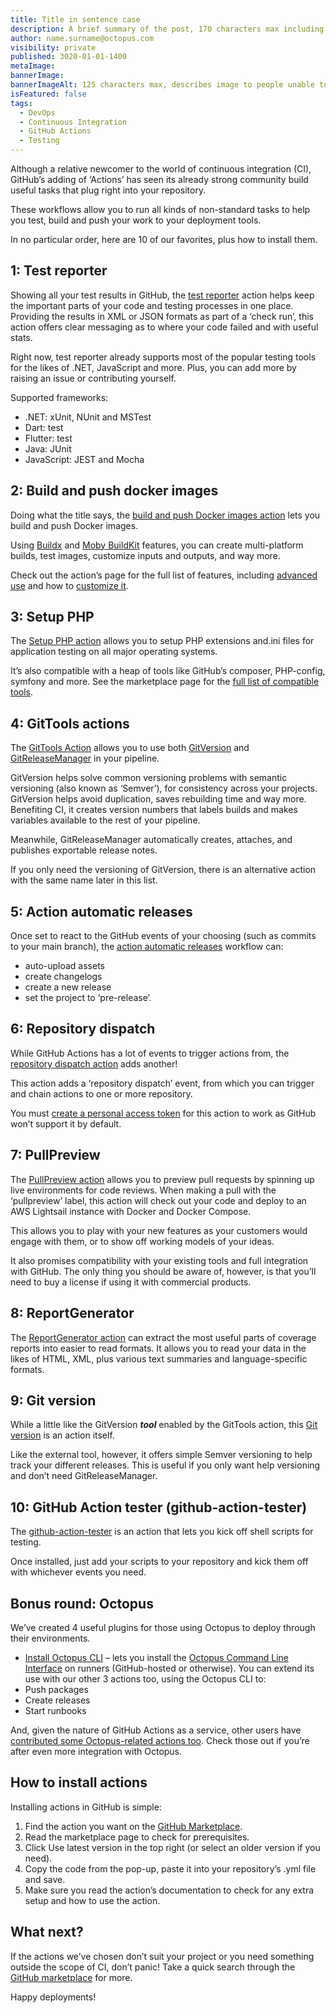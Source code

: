 ```yaml
---
title: Title in sentence case
description: A brief summary of the post, 170 characters max including spaces.
author: name.surname@octopus.com
visibility: private
published: 3020-01-01-1400
metaImage: 
bannerImage: 
bannerImageAlt: 125 characters max, describes image to people unable to see it.
isFeatured: false
tags:
  - DevOps
  - Continuous Integration
  - GitHub Actions
  - Testing
---
```


Although a relative newcomer to the world of continuous integration (CI), GitHub’s adding of ‘Actions’ has seen its already strong community build useful tasks that plug right into your repository.

These workflows allow you to run all kinds of non-standard tasks to help you test, build and push your work to your deployment tools.

In no particular order, here are 10 of our favorites, plus how to install them.

## 1: Test reporter

Showing all your test results in GitHub, the [test reporter](https://github.com/marketplace/actions/test-reporter) action helps keep the important parts of your code and testing processes in one place. Providing the results in XML or JSON formats as part of a ‘check run’, this action offers clear messaging as to where your code failed and with useful stats.

Right now, test reporter already supports most of the popular testing tools for the likes of .NET, JavaScript and more. Plus, you can add more by raising an issue or contributing yourself.

Supported frameworks:

-	.NET: xUnit, NUnit and MSTest
-	Dart: test
-	Flutter: test
-	Java: JUnit
-	JavaScript: JEST and Mocha

## 2: Build and push docker images

Doing what the title says, the [build and push Docker images action](https://github.com/marketplace/actions/build-and-push-docker-images) lets you build and push Docker images.

Using [Buildx](https://github.com/docker/buildx) and [Moby BuildKit](https://github.com/moby/buildkit) features, you can create multi-platform builds, test images, customize inputs and outputs, and way more.

Check out the action’s page for the full list of features, including [advanced use](https://github.com/marketplace/actions/build-and-push-docker-images#advanced-usage) and how to [customize it](https://github.com/marketplace/actions/build-and-push-docker-images#customizing).

## 3: Setup PHP

The [Setup PHP action](https://github.com/marketplace/actions/setup-php-action) allows you to setup PHP extensions and.ini files for application testing on all major operating systems.

It’s also compatible with a heap of tools like GitHub’s composer, PHP-config, symfony and more. See the marketplace page for the [full list of compatible tools](https://github.com/marketplace/actions/setup-php-action#wrench-tools-support).

## 4: GitTools actions

The [GitTools Action](https://github.com/marketplace/actions/gittools) allows you to use both [GitVersion](https://gitversion.net/) and [GitReleaseManager](https://github.com/GitTools/GitReleaseManager) in your pipeline.

GitVersion helps solve common versioning problems with semantic versioning (also known as ‘Semver’), for consistency across your projects. GitVersion helps avoid duplication, saves rebuilding time and way more. Benefiting CI, it creates version numbers that labels builds and makes variables available to the rest of your pipeline.

Meanwhile, GitReleaseManager automatically creates, attaches, and publishes exportable release notes.

If you only need the versioning of GitVersion, there is an alternative action with the same name later in this list.

## 5: Action automatic releases

Once set to react to the GitHub events of your choosing (such as commits to your main branch), the [action automatic releases](https://github.com/marketplace/actions/automatic-releases) workflow can:

-	auto-upload assets
-	create changelogs
-	create a new release
-	set the project to ‘pre-release’.

## 6: Repository dispatch

While GitHub Actions has a lot of events to trigger actions from, the [repository dispatch action](https://github.com/marketplace/actions/repository-dispatch) adds another!

This action adds a ‘repository dispatch’ event, from which you can trigger and chain actions to one or more repository.

You must [create a personal access token](https://docs.github.com/en/authentication/keeping-your-account-and-data-secure/creating-a-personal-access-token) for this action to work as GitHub won’t support it by default.

## 7: PullPreview

The [PullPreview action](https://github.com/marketplace/actions/pullpreview) allows you to preview pull requests by spinning up live environments for code reviews. When making a pull with the ‘pullpreview’ label, this action will check out your code and deploy to an AWS Lightsail instance with Docker and Docker Compose.

This allows you to play with your new features as your customers would engage with them, or to show off working models of your ideas.

It also promises compatibility with your existing tools and full integration with GitHub.
The only thing you should be aware of, however, is that you’ll need to buy a license if using it with commercial products.

## 8: ReportGenerator

The [ReportGenerator action](https://github.com/marketplace/actions/reportgenerator) can extract the most useful parts of coverage reports into easier to read formats. It allows you to read your data in the likes of HTML, XML, plus various text summaries and language-specific formats.

## 9: Git version

While a little like the GitVersion ***tool*** enabled by the GitTools action, this [Git version](https://github.com/marketplace/actions/git-version) is an action itself.

Like the external tool, however, it offers simple Semver versioning to help track your different releases. This is useful if you only want help versioning and don’t need GitReleaseManager.

## 10: GitHub Action tester (github-action-tester)

The [github-action-tester](https://github.com/marketplace/actions/github-action-tester) is an action that lets you kick off shell scripts for testing.

Once installed, just add your scripts to your repository and kick them off with whichever events you need.

## Bonus round: Octopus

We’ve created 4 useful plugins for those using Octopus to deploy through their environments.

-	[Install Octopus CLI](https://github.com/marketplace/actions/install-octopus-cli) – lets you install the [Octopus Command Line Interface](https://octopus.com/docs/octopus-rest-api/octopus-cli) on runners (GitHub-hosted or otherwise). You can extend its use with our other 3 actions too, using the Octopus CLI to:
   -	Push packages
   -	Create releases
   -	Start runbooks

And, given the nature of GitHub Actions as a service, other users have [contributed some Octopus-related actions too](https://github.com/marketplace?type=&verification=&query=Octopus+). Check those out if you’re after even more integration with Octopus.

## How to install actions

Installing actions in GitHub is simple:

1. Find the action you want on the [GitHub Marketplace](https://github.com/marketplace?type=actions).
2. Read the marketplace page to check for prerequisites.
3. Click Use latest version in the top right (or select an older version if you need).
4. Copy the code from the pop-up, paste it into your repository’s .yml file and save.
5. Make sure you read the action’s documentation to check for any extra setup and how to use the action.

## What next?

If the actions we’ve chosen don’t suit your project or you need something outside the scope of CI, don’t panic! Take a quick search through the [GitHub marketplace](https://github.com/marketplace?type=actions) for more.

Happy deployments!